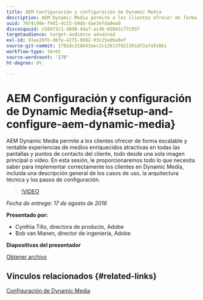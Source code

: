 ```yaml
---
title: AEM Configuración y configuración de Dynamic Media
description: AEM Dynamic Media permite a los clientes ofrecer de forma escalable y rentable experiencias de medios enriquecidos atractivas en todas las pantallas y puntos de contacto del cliente, todo desde una sola imagen principal o vídeo.  En esta sesión, le proporcionaremos todo lo que necesita saber para implementar correctamente los clientes en Dynamic Media, incluida una descripción general de los casos de uso, la arquitectura técnica y los pasos de configuración.
uuid: 7074c98e-f9d1-4c15-b9db-dae3efda0ea0
discoiquuid: c58473c1-d8d8-44a7-ac40-65843c77c937
targetaudience: target-audience advanced
exl-id: 93ae20fb-d6fe-4275-9692-93c25edba0ef
source-git-commit: 1792dc318643aec2c12613f621361d72a7a918b1
workflow-type: tm+mt
source-wordcount: '170'
ht-degree: 8%

---
```


# AEM Configuración y configuración de Dynamic Media{#setup-and-configure-aem-dynamic-media}

AEM Dynamic Media permite a los clientes ofrecer de forma escalable y rentable experiencias de medios enriquecidos atractivas en todas las pantallas y puntos de contacto del cliente, todo desde una sola imagen principal o vídeo.  En esta sesión, le proporcionaremos todo lo que necesita saber para implementar correctamente los clientes en Dynamic Media, incluida una descripción general de los casos de uso, la arquitectura técnica y los pasos de configuración.

>[!VIDEO](https://video.tv.adobe.com/v/19297/?quality=9)

*Fecha de entrega: 17 de agosto de 2016*

**Presentado por:**

* Cynthia Tillo, directora de producto, Adobe
* Bob van Manen, director de ingeniería, Adobe

**Diapositivas del presentador**

[Obtener archivo](assets/aemgems-081716-dynamic-media-configuration.pdf)

## Vínculos relacionados {#related-links}

[Configuración de Dynamic Media](https://docs.adobe.com/docs/es-ES/aem/6-2/administer/content/dynamic-media/config-dynamic.html)

<!--
[Get back to the Overview](https://helpx.adobe.com/experience-manager/kt/eseminars/gems/aem-index.html)
-->
